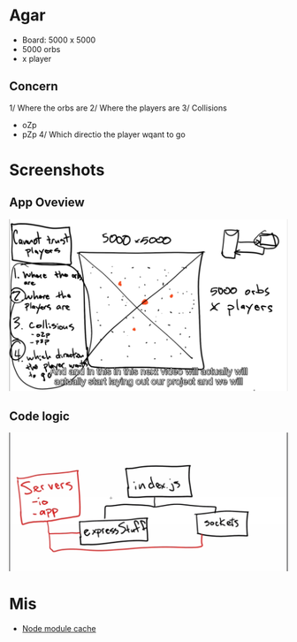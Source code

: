 # Agar
- Board: 5000 x 5000
- 5000 orbs
- x player

## Concern
1/ Where the orbs are
2/ Where the players are
3/ Collisions
- oZp
- pZp
4/ Which directio the player wqant to go


# Screenshots
## App Oveview
![app overview](./screenshots/1-overview.png)

## Code logic
![code logic](./screenshots/2-diagram.PNG)

# Mis
- [Node module cache](https://nodejs.org/api/modules.html#caching)